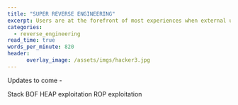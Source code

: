 ```yaml
---
title: "SUPER REVERSE ENGINEERING"
excerpt: Users are at the forefront of most experiences when external users or customers interact with a company...
categories:
  - reverse_engineering
read_time: true
words_per_minute: 820
header:
      overlay_image: /assets/imgs/hacker3.jpg
---
```



Updates to come -

Stack BOF
HEAP exploitation
ROP exploitation
